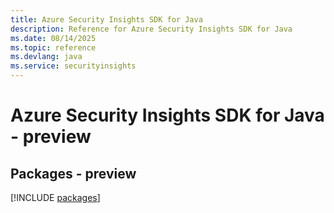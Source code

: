 ```yaml
---
title: Azure Security Insights SDK for Java
description: Reference for Azure Security Insights SDK for Java
ms.date: 08/14/2025
ms.topic: reference
ms.devlang: java
ms.service: securityinsights
---
```

# Azure Security Insights SDK for Java - preview
## Packages - preview
[!INCLUDE [packages](security-insights-index.md)]